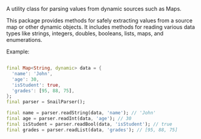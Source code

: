 A utility class for parsing values from dynamic sources such as Maps.

This package provides methods for safely extracting values from a source map or other dynamic
objects. It includes methods for reading various data types like strings, integers, doubles,
booleans, lists, maps, and enumerations.

Example:

```dart

final Map<String, dynamic> data = {
  'name': 'John',
  'age': 30,
  'isStudent': true,
  'grades': [95, 88, 75],
};
final parser = SnailParser();

final name = parser.readString(data, 'name'); // 'John'
final age = parser.readInt(data, 'age'); // 30
final isStudent = parser.readBool(data, 'isStudent'); // true
final grades = parser.readList(data, 'grades'); // [95, 88, 75]
```